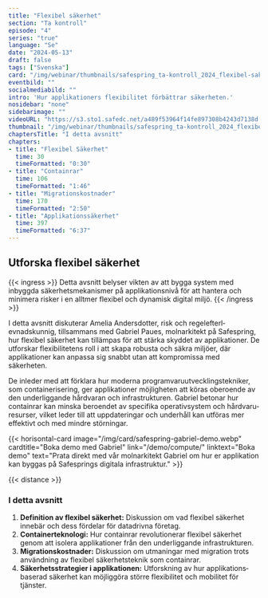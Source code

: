 ```yaml
---
title: "Flexibel säkerhet"
section: "Ta kontroll"
episode: "4"
series: "true"
language: "Se"
date: "2024-05-13"
draft: false
tags: ["Svenska"]
card: "/img/webinar/thumbnails/safespring_ta-kontroll_2024_flexibel-sakerhet.jpg"
eventbild: ""
socialmediabild: ""
intro: 'Hur applikationers flexibilitet förbättrar säkerheten.'
nosidebar: "none"
sidebarimage: ""
videoURL: "https://s3.sto1.safedc.net/a489f53964f14fe897308b4243d7138d:processedvideos/safespring_ta-kontroll_2024_flexibel-sakerhet_final/master.m3u8"
thumbnail: "/img/webinar/thumbnails/safespring_ta-kontroll_2024_flexibel-sakerhet.jpg"
chaptersTitle: "I detta avsnitt"
chapters:
- title: "Flexibel Säkerhet"
  time: 30
  timeFormatted: "0:30"
- title: "Containrar"
  time: 106
  timeFormatted: "1:46"
- title: "Migrationskostnader"
  time: 170
  timeFormatted: "2:50"
- title: "Applikationssäkerhet"
  time: 397
  timeFormatted: "6:37"
---
```



## Utforska flexibel säkerhet

{{< ingress >}}
Detta avsnitt belyser vikten av att bygga system med inbyggda säkerhetsmekanismer på applikationsnivå för att hantera och minimera risker i en alltmer flexibel och dynamisk digital miljö.
{{< /ingress >}}

I detta avsnitt diskuterar Amelia Andersdotter, risk och regelefterl­evnadskunnig, tillsammans med Gabriel Paues, molnarkitekt på Safespring, hur flexibel säkerhet kan tillämpas för att stärka skyddet av applikationer. De utforskar flexibilitetens roll i att skapa robusta och säkra miljöer, där applikationer kan anpassa sig snabbt utan att kompromissa med säkerheten.

De inleder med att förklara hur moderna programvaru­utvecklings­tekniker, som containerisering, ger applikationer möjligheten att köras oberoende av den underliggande hårdvaran och infrastrukturen. Gabriel betonar hur containrar kan minska beroendet av specifika operativsystem och hårdvaru­resurser, vilket leder till att uppdateringar och underhåll kan utföras mer effektivt och med mindre störningar.

{{< horisontal-card image="/img/card/safespring-gabriel-demo.webp" cardtitle="Boka demo med Gabriel" link="/demo/compute/" linktext="Boka demo" text="Prata direkt med vår molnarkitekt Gabriel om hur er applikation kan byggas på Safesprings digitala infrastruktur." >}}

{{< distance >}}

### I detta avsnitt
1. **Definition av flexibel säkerhet:** Diskussion om vad flexibel säkerhet innebär och dess fördelar för datadrivna företag.
2. **Containerteknologi:** Hur containrar revolutionerar flexibel säkerhet genom att isolera applikationer från den underliggande infrastrukturen.
3. **Migrationskostnader:** Diskussion om utmaningar med migration trots användning av flexibel säkerhetsteknik som containrar.
4. **Säkerhetsstrategier i applikationen:** Utforskning av hur applikations­baserad säkerhet kan möjliggöra större flexibilitet och mobilitet för tjänster.


